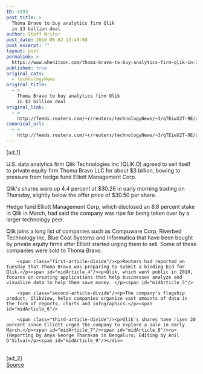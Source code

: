 ```yaml
---
ID: 4195
post_title: >
  Thoma Bravo to buy analytics firm Qlik
  in $3 billion deal
author: Staff Writer
post_date: 2016-06-02 13:48:08
post_excerpt: ""
layout: post
permalink: >
  https://www.whenitson.com/thoma-bravo-to-buy-analytics-firm-qlik-in-3-billion-deal/
published: true
original_cats:
  - technologyNews
original_title:
  - >
    Thoma Bravo to buy analytics firm Qlik
    in $3 billion deal
original_link:
  - >
    http://feeds.reuters.com/~r/reuters/technologyNews/~3/qTEiwX2T-9E/us-qlik-m-a-thoma-bravo-idUSKCN0YO1JD
canonical_url:
  - >
    http://feeds.reuters.com/~r/reuters/technologyNews/~3/qTEiwX2T-9E/us-qlik-m-a-thoma-bravo-idUSKCN0YO1JD
---
```

 [ad_1]
<br><div id="articleText">
<span id="midArticle_start"/>

<span class="focusParagraph" readability="4"><p><span class="articleLocatio&lt;/span&gt;n">U.S. data analytics firm Qlik Technologies Inc (<span id="symbol_QLIK.O_0">QLIK.O</span>) agreed to sell itself to private equity firm Thoma Bravo LLC for about $3 billion, bowing to pressure from hedge fund Elliott Management Corp.</span></p></span><span id="midArticle_0"/><p>Qlik's shares were up 4.4 percent at $30.26 in early morning trading on Thursday, slightly below the offer price of $30.50 per share.</p><span id="midArticle_1"/><p>Hedge fund Elliott Management Corp, which disclosed an 8.8 percent stake in Qlik in March, had said the company was ripe for being taken over by a larger technology peer.</p><span id="midArticle_2"/><p>Qlik joins a long list of companies such as Compuware Corp, Riverbed Technology Inc, Blue Coat Systems and Informatica that have been bought by private equity firms after Elliott started urging them to sell. Some of these companies were sold to Thoma Bravo. </p><span id="midArticle_3"/>
        
        <span class="first-article-divide"/><p>Reuters had reported on Tuesday that Thoma Bravo was preparing to submit a binding bid for Qlik.</p><span id="midArticle_4"/><p>Qlik, which went public in 2010, focuses on creating applications that help businesses analyze and visualize data to help them save money. </p><span id="midArticle_5"/>
        
        <span class="second-article-divide"/><p>The company's flagship product, QlikView, helps companies organize vast amounts of data in the form of reports, charts and infographics.</p><span id="midArticle_6"/>
        
        <span class="third-article-divide"/><p>Qlik's shares have risen 20 percent since Elliott urged the company to explore a sale in early March.</p><span id="midArticle_7"/><span id="midArticle_8"/><p> (Reporting by Anya George Tharakan in Bengaluru; Editing by Anil D'Silva)</p><span id="midArticle_9"/></div>
<br>[ad_2]
<br><a href="http://feeds.reuters.com/~r/reuters/technologyNews/~3/qTEiwX2T-9E/us-qlik-m-a-thoma-bravo-idUSKCN0YO1JD">Source </a>